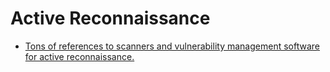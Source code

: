 # Active Reconnaissance

* [Tons of references to scanners and vulnerability management software for active reconnaissance.](http://www.pentest-standard.org/index.php/PTES_Technical_Guidelines#Vulnerability_Analysis)
